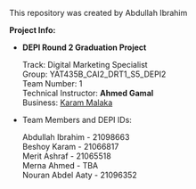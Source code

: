 This repository was created by Abdullah Ibrahim

**Project Info:**

- **DEPI Round 2 Graduation Project**

    Track: Digital Marketing Specialist  
    Group: YAT435B_CAI2_DRT1_S5_DEPI2  
    Team Number: 1  
    Technical Instructor: **Ahmed Gamal**  
    Business: [Karam Malaka](https://github.com/DEPI-Digital-Marketing-Project)  
  
- Team Members and DEPI IDs:  
  
    Abdullah Ibrahim - 21098663  
    Beshoy Karam -   21066817  
    Merit Ashraf - 21065518  
    Merna Ahmed - TBA   
    Nouran Abdel Aaty - 21096352 
